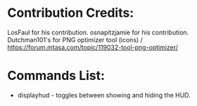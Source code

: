 # Contribution Credits:
LosFaul for his contribution.
osnapitzjamie for his contribution.
Dutchman101's for PNG optimizer tool (icons) / https://forum.mtasa.com/topic/119032-tool-png-optimizer/

# Commands List:
- displayhud - toggles between showing and hiding the HUD.
